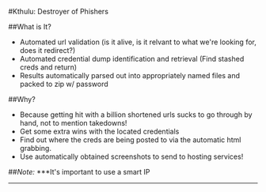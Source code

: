 #Kthulu: Destroyer of Phishers

##What is It?
* Automated url validation (is it alive, is it relvant to what we're looking for, does it redirect?)
* Automated credential dump identification and retrieval (Find stashed creds and return)
* Results automatically parsed out into appropriately named files and packed to zip w/ password

##Why?
 * Because getting hit with a billion shortened urls sucks to go through by hand, not to mention takedowns!
 * Get some extra wins with the located credentials
 * Find out where the creds are being posted to via the automatic html grabbing.
 * Use automatically obtained screenshots to send to hosting services!

##*Note:*
***It's important to use a smart IP 
***
